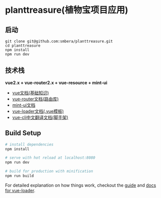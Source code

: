 # planttreasure(植物宝项目应用)

## 启动

```
git clone git@github.com:smbera/planttreasure.git
cd planttreasure
npm install
npm run dev
```

## 技术栈

**vue2.x + vue-router2.x + vue-resource + mint-ui**

- [vue文档(基础知识)](https://cn.vuejs.org/v2/guide/index.html)
- [vue-router文档(路由库)](https://router.vuejs.org/zh-cn/)
- [mint-ui文档](http://mint-ui.github.io/#!/zh-cn)
- [vue-loader文档(.vue模板)](https://lvyongbo.gitbooks.io/vue-loader/content/)
- [vue-cli中文翻译文档(脚手架)](https://loulanyijian.github.io/vue-cli-doc-Chinese/)


## Build Setup

``` bash
# install dependencies
npm install

# serve with hot reload at localhost:8080
npm run dev

# build for production with minification
npm run build

```

For detailed explanation on how things work, checkout the [guide](http://vuejs-templates.github.io/webpack/) and [docs for vue-loader](http://vuejs.github.io/vue-loader).
